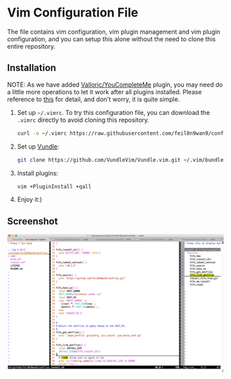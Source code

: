 # Vim Configuration File

The file contains vim configuration, vim plugin management and vim plugin configuration, and you can setup this alone without the need to clone this entire repository.


## Installation

NOTE: As we have added [Valloric/YouCompleteMe](https://github.com/Valloric/YouCompleteMe) plugin, you may need do a little more operations to let it work after all plugins installed. Please reference to [this](https://github.com/Valloric/YouCompleteMe#c-family-semantic-completion) for detail, and don't worry, it is quite simple.

1. Set up `~/.vimrc`. To try this configuration file, you can download the `.vimrc` directly to avoid cloning this repository.
    ```bash
    curl -o ~/.vimrc https://raw.githubusercontent.com/feil0n9wan9/confiles/master/vim/.vimrc
    ```

2. Set up [Vundle](https://github.com/VundleVim/Vundle.vim):
    ```bash
    git clone https://github.com/VundleVim/Vundle.vim.git ~/.vim/bundle/Vundle.vim
    ```

3. Install plugins:
    ```bash
    vim +PluginInstall +qall
    ```

4. Enjoy it:)


## Screenshot
![vim-screenshot](screenshot.png)
